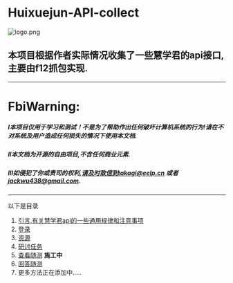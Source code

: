 # Huixuejun-API-collect
![logo.png](https://i.loli.net/2021/06/12/y4jqokXQEvRSVmx.png)

## 本项目根据作者实际情况收集了一些慧学君的api接口,主要由f12抓包实现.
***********
# FbiWarning:
  ##### Ⅰ本项目仅用于学习和测试！不是为了帮助作出任何破坏计算机系统的行为!请在不对系统及用户造成任何损失的情况下使用本文档.
  ##### Ⅱ本文档为开源的自由项目,不含任何商业元素.
  ##### Ⅲ如侵犯了你或贵司的权利,请及时致信到takagi@eelp.cn 或者 jackwu438@gmail.com.
**********
以下是目录  
1. [引言,有关慧学君api的一些通用规律和注意事项](https://github.com/Jackwu945/huixuejun-API-collect/blob/main/intro/introduction.md)  
2. [登录](https://github.com/Jackwu945/huixuejun-API-collect/tree/main/login/login.md)  
3. [资源](https://github.com/Jackwu945/huixuejun-API-collect/tree/main/resource/res.md)
4. [研讨任务](https://github.com/Jackwu945/huixuejun-API-collect/tree/main/discuss/discuss.md)
5. [查看随测](https://github.com/Jackwu945/huixuejun-API-collect/tree/main/test/lookanswer.md) **施工中**  
6. [回答随测](https://github.com/Jackwu945/huixuejun-API-collect/tree/main/test/giveanswer.md)
7. 更多方法正在添加中.....
